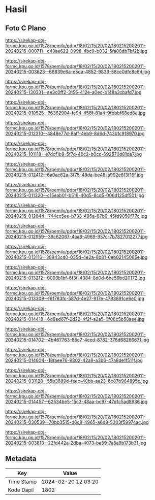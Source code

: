 # Hasil

## Foto C Plano

https://sirekap-obj-formc.kpu.go.id/1578/pemilu/pdpr/18/02/15/20/02/1802152002011-20240215-000711--c43ae622-0998-4bc9-b032-5fa08db7bf2b.jpg

https://sirekap-obj-formc.kpu.go.id/1578/pemilu/pdpr/18/02/15/20/02/1802152002011-20240215-003623--66839e6a-e5da-4852-9839-56ce0dfe8c64.jpg

https://sirekap-obj-formc.kpu.go.id/1578/pemilu/pdpr/18/02/15/20/02/1802152002011-20240215-130331--ae3c0ff2-3155-412e-a0ec-b148a3cbafd7.jpg

https://sirekap-obj-formc.kpu.go.id/1578/pemilu/pdpr/18/02/15/20/02/1802152002011-20240215-010525--76362904-fc94-458f-81a4-9fbbbf68ed8e.jpg

https://sirekap-obj-formc.kpu.go.id/1578/pemilu/pdpr/18/02/15/20/02/1802152002011-20240215-012310--4848e77d-8aff-4eb9-8d6d-743b1c918970.jpg

https://sirekap-obj-formc.kpu.go.id/1578/pemilu/pdpr/18/02/15/20/02/1802152002011-20240215-101118--e7dcf1b9-5f7d-40c2-b0cc-692570d81da7.jpg

https://sirekap-obj-formc.kpu.go.id/1578/pemilu/pdpr/18/02/15/20/02/1802152002011-20240215-012412--6a0ac62a-3f75-48da-be48-a992e6f3f16f.jpg

https://sirekap-obj-formc.kpu.go.id/1578/pemilu/pdpr/18/02/15/20/02/1802152002011-20240215-011320--c15eab01-b516-40d5-8cd5-006d125df501.jpg

https://sirekap-obj-formc.kpu.go.id/1578/pemilu/pdpr/18/02/15/20/02/1802152002011-20240215-012644--744cc5ee-b733-495a-87b0-45fd9050f77c.jpg

https://sirekap-obj-formc.kpu.go.id/1578/pemilu/pdpr/18/02/15/20/02/1802152002011-20240215-012959--39c62067-4aa8-4969-957c-7b7827012277.jpg

https://sirekap-obj-formc.kpu.go.id/1578/pemilu/pdpr/18/02/15/20/02/1802152002011-20240215-013116--38943cd0-035d-4e2a-8b81-0eb02145065e.jpg

https://sirekap-obj-formc.kpu.go.id/1578/pemilu/pdpr/18/02/15/20/02/1802152002011-20240215-013212--0093b1bf-6f3f-4384-8d0d-6be56bd20172.jpg

https://sirekap-obj-formc.kpu.go.id/1578/pemilu/pdpr/18/02/15/20/02/1802152002011-20240215-013309--f61783fc-587d-4e27-917e-4793891ce6e0.jpg

https://sirekap-obj-formc.kpu.go.id/1578/pemilu/pdpr/18/02/15/20/02/1802152002011-20240215-014418--6d8ed67f-2d22-4f2f-a2a5-0f06c5b58aee.jpg

https://sirekap-obj-formc.kpu.go.id/1578/pemilu/pdpr/18/02/15/20/02/1802152002011-20240215-014702--4b467763-85e7-4ced-8782-376d68266671.jpg

https://sirekap-obj-formc.kpu.go.id/1578/pemilu/pdpr/18/02/15/20/02/1802152002011-20240215-014604--18faee76-9802-42a9-a3b6-47a8de1f511f.jpg

https://sirekap-obj-formc.kpu.go.id/1578/pemilu/pdpr/18/02/15/20/02/1802152002011-20240215-031128--55b3689d-feec-40bb-aa23-6c87b964895c.jpg

https://sirekap-obj-formc.kpu.go.id/1578/pemilu/pdpr/18/02/15/20/02/1802152002011-20240215-014457--62534be5-15c3-48aa-bc97-47d1c5ad8936.jpg

https://sirekap-obj-formc.kpu.go.id/1578/pemilu/pdpr/18/02/15/20/02/1802152002011-20240215-030539--70bb3515-d6c8-4965-a6d8-5303f59974ac.jpg

https://sirekap-obj-formc.kpu.go.id/1578/pemilu/pdpr/18/02/15/20/02/1802152002011-20240215-003810--22fd442a-2dba-4073-ba59-7a5a9b173b31.jpg


## Metadata

| Key        | Value               |
| ---------- | ------------------- |
| Time Stamp | 2024-02-20 12:03:20 |
| Kode Dapil | 1802                |



